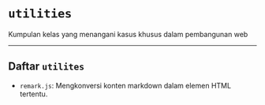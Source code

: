# `utilities`
Kumpulan kelas yang menangani kasus khusus dalam pembangunan web

---

## Daftar `utilites`
- `remark.js`: Mengkonversi konten markdown dalam elemen HTML tertentu. 

